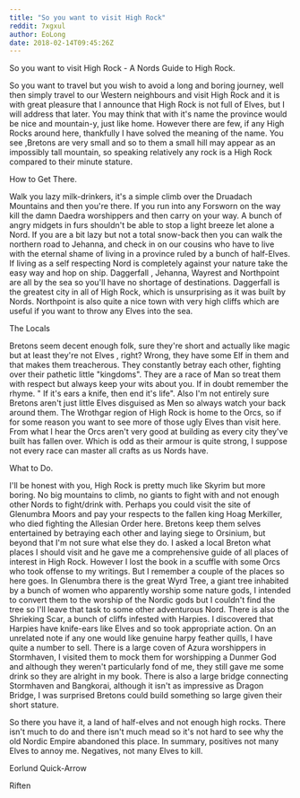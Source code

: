 ```yaml
---
title: "So you want to visit High Rock"
reddit: 7xgxul
author: EoLong
date: 2018-02-14T09:45:26Z
---
```


So you want to visit High Rock - A Nords Guide to High Rock.


So you want to travel but you wish to avoid a long and boring journey, well then simply travel to our Western neighbours and visit High Rock and it is with great pleasure that I announce that High Rock is not full of Elves, but I will address that later. You may think that with it's name the province would be nice and mountain-y, just like home. However there are few, if any High Rocks around here, thankfully I have solved the meaning of the name. You see ,Bretons are very small and so to them a small hill may appear as an impossibly tall mountain, so speaking relatively any rock is a High Rock compared to their minute stature.


How to Get There. 


Walk you lazy milk-drinkers, it's a simple climb over the Druadach Mountains and then you're there. If you run into any Forsworn on the way kill the damn Daedra worshippers and then carry on your way. A bunch of angry midgets in furs shouldn't be able to stop a light breeze let alone a Nord. If you are a bit lazy but not a total snow-back then you can walk the northern road to Jehanna, and check in on our cousins who have to live with the eternal shame of living in a province ruled by a bunch of half-Elves. If living as a self respecting Nord is completely against your nature take the easy way and hop on ship. Daggerfall , Jehanna, Wayrest and Northpoint are all by the sea so you'll have no shortage of destinations. Daggerfall is the greatest city in all of High Rock, which is unsurprising as it was built by Nords. Northpoint is also quite a nice town with very high cliffs which are useful if you want to throw any Elves into the sea.


The Locals


Bretons seem decent enough folk, sure they're short and actually like magic but at least they're not Elves , right? Wrong, they have some Elf in them and that makes them treacherous. They constantly betray each other, fighting over their pathetic little "kingdoms". They are a race of Man so treat them with respect but always keep your wits about you. If in doubt remember the rhyme. " If it's ears a knife, then end it's life". Also I'm not entirely sure Bretons aren't just little Elves disguised as Men so always watch your back around them. The Wrothgar region of High Rock is home to the Orcs, so if for some reason you want to see more of those ugly Elves than visit here. From what I hear the Orcs aren't very good at building as every city they've built has fallen over. Which is odd as their armour is quite strong, I suppose not every race can master all crafts as us Nords have. 


What to Do. 


I'll be honest with you, High Rock is pretty much like Skyrim but more boring. No big mountains to climb, no giants to fight with and not enough other Nords to fight/drink with. Perhaps you could visit the site of Glenumbra Moors and pay your respects to the fallen king Hoag Merkiller, who died fighting the Allesian Order here. Bretons keep them selves entertained by betraying each other and laying siege to Orsinium, but beyond that I'm not sure what else they do. I asked a local Breton what places I should visit and he gave me a comprehensive guide of all places of interest in High Rock. However I lost the book in a scuffle with some Orcs who took offense to my writings. But I remember a couple of the places so here goes. In Glenumbra there is the great Wyrd Tree, a giant tree inhabited by a bunch of women who apparently worship some nature gods, I intended to convert them to the worship of the Nordic gods but I couldn't find the tree so I'll leave that task to some other adventurous Nord. 
There is also the Shrieking Scar, a bunch of cliffs infested with Harpies. I discovered that Harpies have knife-ears like Elves and so took appropriate action. On an unrelated note if any one would like genuine harpy feather quills, I have quite a number to sell. There is a large coven of Azura worshippers in Stormhaven, I visited them to mock them for worshipping a Dunmer God and although they weren't particularly fond of me, they still gave me some drink so they are alright in my book. There is also a large bridge connecting Stormhaven and Bangkorai, although it isn't as impressive as Dragon Bridge, I was surprised Bretons could build something so large given their short stature. 



So there you have it, a land of half-elves and not enough high rocks. There isn't much to do and there isn't much mead so it's not hard to see why the old Nordic Empire abandoned this place. In summary, positives not many Elves to annoy me. Negatives, not many Elves to kill. 

Eorlund Quick-Arrow 

Riften





